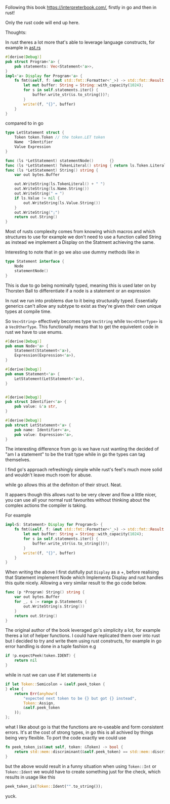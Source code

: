 Following this book https://interpreterbook.com/, firstly in go and then in rust!

Only the rust code will end up here.

Thoughts:

In rust theres a lot more that's able to leverage language constructs, for example in [ast.rs](src/ast.rs)
```rust
#[derive(Debug)]
pub struct Program<'a> {
    pub statements: Vec<Statement<'a>>,
}
impl<'a> Display for Program<'a> {
    fn fmt(&self, f: &mut std::fmt::Formatter<'_>) -> std::fmt::Result {
        let mut buffer: String = String::with_capacity(1024);
        for s in self.statements.iter() {
            buffer.write_str(&s.to_string())?;
        }
        write!(f, "{}", buffer)
    }
}
```

compared to in go

```go
type LetStatement struct {
	Token token.Token // the token.LET token
	Name  *Identifier
	Value Expression
}

func (ls *LetStatement) statementNode()       {}
func (ls *LetStatement) TokenLiteral() string { return ls.Token.Literal }
func (ls *LetStatement) String() string {
	var out bytes.Buffer

	out.WriteString(ls.TokenLiteral() + " ")
	out.WriteString(ls.Name.String())
	out.WriteString(" = ")
	if ls.Value != nil {
		out.WriteString(ls.Value.String())
	}
	out.WriteString(";")
	return out.String()
}
```
Most of rusts complexity comes from knowing which macros and which structures to use for example we don't need to use a function called String as instead we implement a Display on the Statment achieving the same. 

Interesting to note that in go we also use dummy methods like in
```go
type Statement interface {
	Node
	statementNode()
}
```
This is due to go being nominally typed, meaning this is used later on by Thorsten Ball to differentiate if a node is a statement or an expression

In rust we run into problems due to it being structurally typed. Essentially generics can't allow any subtype to exist as they're given their own unique types at compile time.

So ```Vec<String>``` effectively becomes type ```VecString``` while ```Vec<OtherType>``` is a ```VecOtherType```. This functionally means that to get the equivelent code in rust we have to use enums.
```rust
#[derive(Debug)]
pub enum Node<'a> {
    Statement(Statement<'a>),
    Expression(Expression<'a>),
}

#[derive(Debug)]
pub enum Statement<'a> {
    LetStatement(LetStatement<'a>),
}


#[derive(Debug)]
pub struct Identifier<'a> {
    pub value: &'a str,
}

#[derive(Debug)]
pub struct LetStatement<'a> {
    pub name: Identifier<'a>,
    pub value: Expression<'a>,
}
```

The interesting difference from go is we have rust wanting the decided of "am I a statement" to be the trait type while in go the types can tag themselves.

I find go's approach refreshingly simple while rust's feel's much more solid and wouldn't leave much room for abuse.

while go allows this at the definiton of their struct. Neat.

It appaers though this allows rust to be very clever and flow a little nicer, you can use all your normal rust favourites without thinking about the complex actions the compiler is taking.

For example
```rust
impl<S: Statement> Display for Program<S> {
    fn fmt(&self, f: &mut std::fmt::Formatter<'_>) -> std::fmt::Result {
        let mut buffer: String = String::with_capacity(1024);
        for s in self.statements.iter() {
            buffer.write_str(&s.to_string())?;
        }
        write!(f, "{}", buffer)
    }
}
```

When writing the above I first dutifully put `Display` as a +, before realising that Statement implement Node which Implements Display and rust handles this quite nicely. Allowing a very similar result to the go code below.

```go
func (p *Program) String() string {
	var out bytes.Buffer
	for _, s := range p.Statements {
		out.WriteString(s.String())
	}
	return out.String()
}
```

The original author of the book leveraged go's simplicity a lot, for example theres a lot of helper functions. I could have replicated them over into rust but I decided to try and write them using rust constructs, for example in go error handling is done in a tuple fashion e.g
```go
if !p.expectPeek(token.IDENT) {
    return nil
}
```

while in rust we can use if let statements 
i.e 
```rust 
if let Token::Semicolon = &self.peek_token {
} else {
    return Err(anyhow!(
        "expected next token to be {} but got {} instead",
        Token::Assign,
        &self.peek_token
    ));
};
```

what I like about go is that the functions are re-useable and form consistent errors. It's at the cost of strong types, in go this is all achived by things being very flexible. To port the code exactly we could use 
```rs 
fn peek_token_is(&mut self, token: &Token) -> bool {
    return std::mem::discriminant(&self.peek_token) == std::mem::discriminant(token);
}
```
but the above would result in a funny situation when using `Token::Int` or `Token::Ident` we would have to create something just for the check, which results in usage like this 
```rs 
peek_token_is(Token::Ident("".to_string());
```
yuck.



